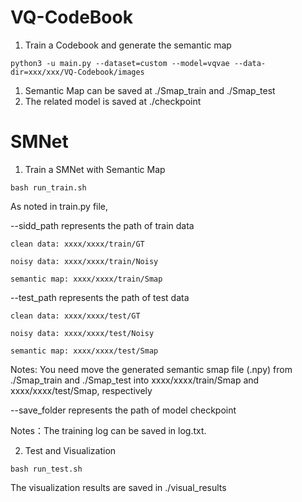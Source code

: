 # VQ-CodeBook

1. Train a Codebook and generate the semantic map

```
python3 -u main.py --dataset=custom --model=vqvae --data-dir=xxx/xxx/VQ-Codebook/images
```
1) Semantic Map can be saved at ./Smap_train and ./Smap_test
2) The related model is saved at ./checkpoint



# SMNet

1. Train a SMNet with Semantic Map

```
bash run_train.sh
```

As noted in train.py file,

--sidd_path represents the path of train data

    clean data: xxxx/xxxx/train/GT
    
    noisy data: xxxx/xxxx/train/Noisy
    
    semantic map: xxxx/xxxx/train/Smap

--test_path represents the path of test data

    clean data: xxxx/xxxx/test/GT
    
    noisy data: xxxx/xxxx/test/Noisy
    
    semantic map: xxxx/xxxx/test/Smap

Notes: You need move the generated semantic smap file (.npy) from ./Smap_train and ./Smap_test into xxxx/xxxx/train/Smap and xxxx/xxxx/test/Smap, respectively

--save_folder represents the path of model checkpoint

Notes：The training log can be saved in log.txt.

2. Test and Visualization

```
bash run_test.sh
```

The visualization results are saved in ./visual_results
